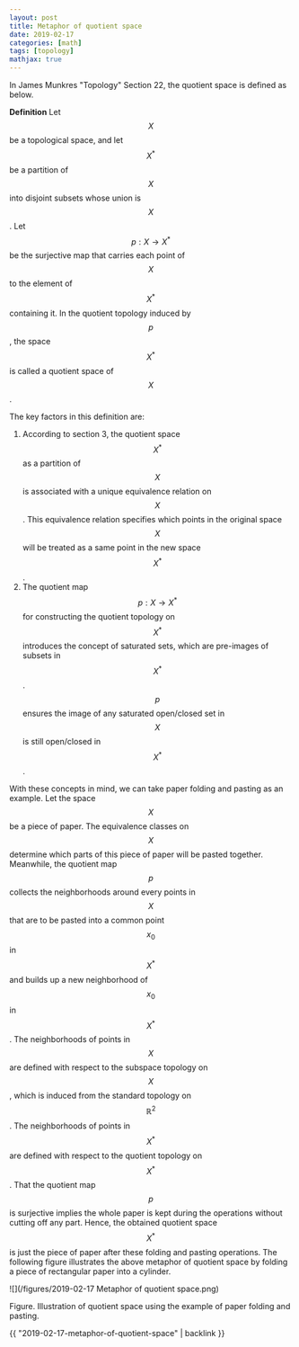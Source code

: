 ```yaml
---
layout: post
title: Metaphor of quotient space
date: 2019-02-17
categories: [math]
tags: [topology]
mathjax: true
---
```


In James Munkres "Topology" Section 22, the quotient space is defined as below.

**Definition** Let $$X$$ be a topological space, and let $$X^*$$ be a partition of $$X$$ into disjoint subsets whose union is $$X$$. Let $$p: X \rightarrow X^*$$ be the surjective map that carries each point of $$X$$ to the element of $$X^*$$ containing it. In the quotient topology induced by $$p$$, the space $$X^*$$ is called a quotient space of $$X​$$.

The key factors in this definition are:

1. According to section 3, the quotient space $$X^*$$ as a partition of $$X$$ is associated with a unique equivalence relation on $$X$$. This equivalence relation specifies which points in the original space $$X$$ will be treated as a same point in the new space $$X^*$$.
2. The quotient map $$p: X \rightarrow X^*$$ for constructing the quotient topology on $$X^*$$ introduces the concept of saturated sets, which are pre-images of subsets in $$X^*$$. $$p$$ ensures the image of any saturated open/closed set in $$X$$ is still open/closed in $$X^*$$.

With these concepts in mind, we can take paper folding and pasting as an example. Let the space $$X$$ be a piece of paper. The equivalence classes on $$X$$ determine which parts of this piece of paper will be pasted together. Meanwhile, the quotient map $$p$$ collects the neighborhoods around every points in $$X$$ that are to be pasted into a common point $$x_0$$ in $$X^*$$ and builds up a new neighborhood of $$x_0$$ in $$X^*$$. The neighborhoods of points in $$X$$ are defined with respect to the subspace topology on $$X$$, which is induced from the standard topology on $$\mathbb{R}^2$$. The neighborhoods of points in $$X^*$$ are defined with respect to the quotient topology on $$X^*$$. That the quotient map $$p$$ is surjective implies the whole paper is kept during the operations without cutting off any part. Hence, the obtained quotient space $$X^*$$ is just the piece of paper after these folding and pasting operations. The following figure illustrates the above metaphor of quotient space by folding a piece of rectangular paper into a cylinder.

![](/figures/2019-02-17 Metaphor of quotient space.png)

Figure. Illustration of quotient space using the example of paper folding and pasting.

{{ "2019-02-17-metaphor-of-quotient-space" | backlink }}
